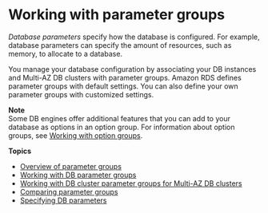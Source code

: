 # Working with parameter groups<a name="USER_WorkingWithParamGroups"></a>

*Database parameters* specify how the database is configured\. For example, database parameters can specify the amount of resources, such as memory, to allocate to a database\.

You manage your database configuration by associating your DB instances and Multi\-AZ DB clusters with parameter groups\. Amazon RDS defines parameter groups with default settings\. You can also define your own parameter groups with customized settings\.

**Note**  
Some DB engines offer additional features that you can add to your database as options in an option group\. For information about option groups, see [Working with option groups](USER_WorkingWithOptionGroups.md)\.

**Topics**
+ [Overview of parameter groups](parameter-groups-overview.md)
+ [Working with DB parameter groups](USER_WorkingWithDBInstanceParamGroups.md)
+ [Working with DB cluster parameter groups for Multi\-AZ DB clusters](USER_WorkingWithDBClusterParamGroups.md)
+ [Comparing parameter groups](USER_WorkingWithParamGroups.Comparing.md)
+ [Specifying DB parameters](USER_ParamValuesRef.md)